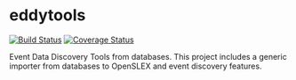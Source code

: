 # eddytools

[![Build Status](https://travis-ci.org/edugonza/eddytools.svg?branch=master)](https://travis-ci.org/edugonza/eddytools) [![Coverage Status](https://img.shields.io/coveralls/github/edugonza/eddytools/master.svg)](https://coveralls.io/github/edugonza/eddytools?branch=master)

Event Data Discovery Tools from databases. This project includes a generic importer from databases to OpenSLEX and event discovery features.
